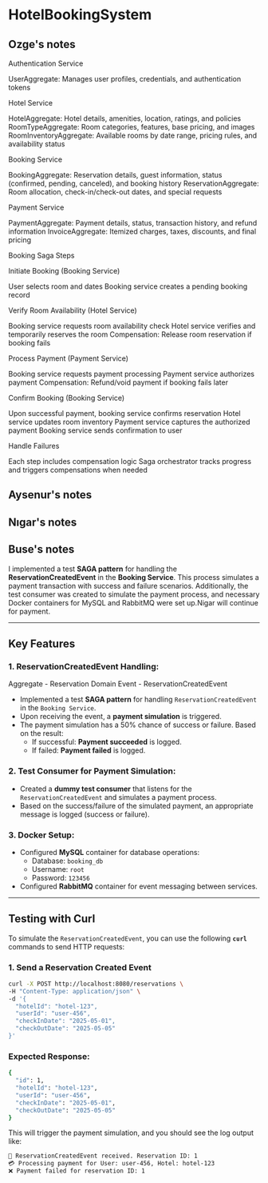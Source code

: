 # HotelBookingSystem

## Ozge's notes
Authentication Service

UserAggregate: Manages user profiles, credentials, and authentication tokens

Hotel Service

HotelAggregate: Hotel details, amenities, location, ratings, and policies
RoomTypeAggregate: Room categories, features, base pricing, and images
RoomInventoryAggregate: Available rooms by date range, pricing rules, and availability status

Booking Service

BookingAggregate: Reservation details, guest information, status (confirmed, pending, canceled), and booking history
ReservationAggregate: Room allocation, check-in/check-out dates, and special requests

Payment Service

PaymentAggregate: Payment details, status, transaction history, and refund information
InvoiceAggregate: Itemized charges, taxes, discounts, and final pricing

Booking Saga Steps

Initiate Booking (Booking Service)

User selects room and dates
Booking service creates a pending booking record


Verify Room Availability (Hotel Service)

Booking service requests room availability check
Hotel service verifies and temporarily reserves the room
Compensation: Release room reservation if booking fails


Process Payment (Payment Service)

Booking service requests payment processing
Payment service authorizes payment
Compensation: Refund/void payment if booking fails later


Confirm Booking (Booking Service)

Upon successful payment, booking service confirms reservation
Hotel service updates room inventory
Payment service captures the authorized payment
Booking service sends confirmation to user


Handle Failures

Each step includes compensation logic
Saga orchestrator tracks progress and triggers compensations when needed
## Aysenur's notes

## Nıgar's notes

## Buse's notes

I implemented a test **SAGA pattern** for handling the **ReservationCreatedEvent** in the **Booking Service**. This process simulates a payment transaction with success and failure scenarios. Additionally, the test consumer was created to simulate the payment process, and necessary Docker containers for MySQL and RabbitMQ were set up.Nigar will continue for payment.

---

## Key Features

### 1. **ReservationCreatedEvent Handling**:

Aggregate - Reservation
Domain Event - ReservationCreatedEvent

- Implemented a test **SAGA pattern** for handling `ReservationCreatedEvent` in the `Booking Service`.
- Upon receiving the event, a **payment simulation** is triggered.
- The payment simulation has a 50% chance of success or failure. Based on the result:
  - If successful: **Payment succeeded** is logged.
  - If failed: **Payment failed** is logged.

### 2. **Test Consumer for Payment Simulation**:

- Created a **dummy test consumer** that listens for the `ReservationCreatedEvent` and simulates a payment process.
- Based on the success/failure of the simulated payment, an appropriate message is logged (success or failure).

### 3. **Docker Setup**:

- Configured **MySQL** container for database operations:
  - Database: `booking_db`
  - Username: `root`
  - Password: `123456`
- Configured **RabbitMQ** container for event messaging between services.

---

## Testing with Curl

To simulate the `ReservationCreatedEvent`, you can use the following **`curl`** commands to send HTTP requests:

### 1. **Send a Reservation Created Event**

```bash
curl -X POST http://localhost:8080/reservations \
-H "Content-Type: application/json" \
-d '{
  "hotelId": "hotel-123",
  "userId": "user-456",
  "checkInDate": "2025-05-01",
  "checkOutDate": "2025-05-05"
}'
```

### **Expected Response:**

```bash
{
  "id": 1,
  "hotelId": "hotel-123",
  "userId": "user-456",
  "checkInDate": "2025-05-01",
  "checkOutDate": "2025-05-05"
}
```

This will trigger the payment simulation, and you should see the log output like:

```bash
📩 ReservationCreatedEvent received. Reservation ID: 1
💳 Processing payment for User: user-456, Hotel: hotel-123
❌ Payment failed for reservation ID: 1
```
